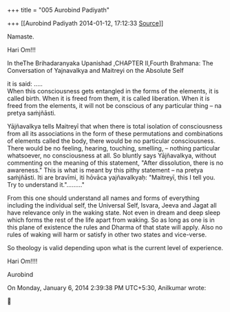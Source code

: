 +++
title = "005 Aurobind Padiyath"

+++
[[Aurobind Padiyath	2014-01-12, 17:12:33 [Source](https://groups.google.com/g/samskrita/c/HIb_WFKNOF8)]]



Namaste.

Hari Om!!!

In theThe Brihadaranyaka Upanishad ,CHAPTER II,Fourth Brahmana: The Conversation of Yajnavalkya and Maitreyi on the Absolute Self

  

it is said: .....  
When this consciousness gets entangled in the forms of the elements, it is called birth. When it is freed from them, it is called liberation. When it is freed from the elements, it will not be conscious of any particular thing – na pretya saṁjñāsti.  
  
Yājñavalkya tells Maitreyī that when there is total isolation of consciousness from all its associations in the form of these permutations and combinations of elements called the body, there would be no particular consciousness. There would be no feeling, hearing, touching, smelling, – nothing particular whatsoever, no consciousness at all. So bluntly says Yājñavalkya, without commenting on the meaning of this statement, "After dissolution, there is no awareness." This is what is meant by this pithy statement – na pretya saṁjñāsti. Iti are bravīmi, iti hōvāca yajñavalkyaḥ: "Maitreyī, this I tell you. Try to understand it."........."

  

From this one should understand all names and forms of everything including the individual self, the Universal Self, Isvara, Jeeva and Jagat all have relevance only in the waking state. Not even in dream and deep sleep which forms the rest of the life apart from waking. So as long as one is in this plane of existence the rules and Dharma of that state will apply. Also no rules of waking will harm or satisfy in other two states and vice-verse.

  

So theology is valid depending upon what is the current level of experience.

Hari Om!!!!

  

Aurobind

  
On Monday, January 6, 2014 2:39:38 PM UTC+5:30, Anilkumar wrote:




